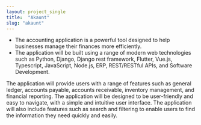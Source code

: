 ```yaml
---
layout: project_single
title:  "Akaunt"
slug: "akaunt"
---
```

- The accounting application is a powerful tool designed to help businesses manage their finances more efficiently.
- The application will be built using a range of modern web technologies such as Python, Django, Django rest framework, Flutter, Vue.js, Typescript, JavaScript, Node.js, ERP, REST/RESTful APIs, and Software Development.


The application will provide users with a range of features such as general ledger, accounts payable, accounts receivable, inventory management, and financial reporting. The application will be designed to be user-friendly and easy to navigate, with a simple and intuitive user interface. The application will also include features such as search and filtering to enable users to find the information they need quickly and easily.